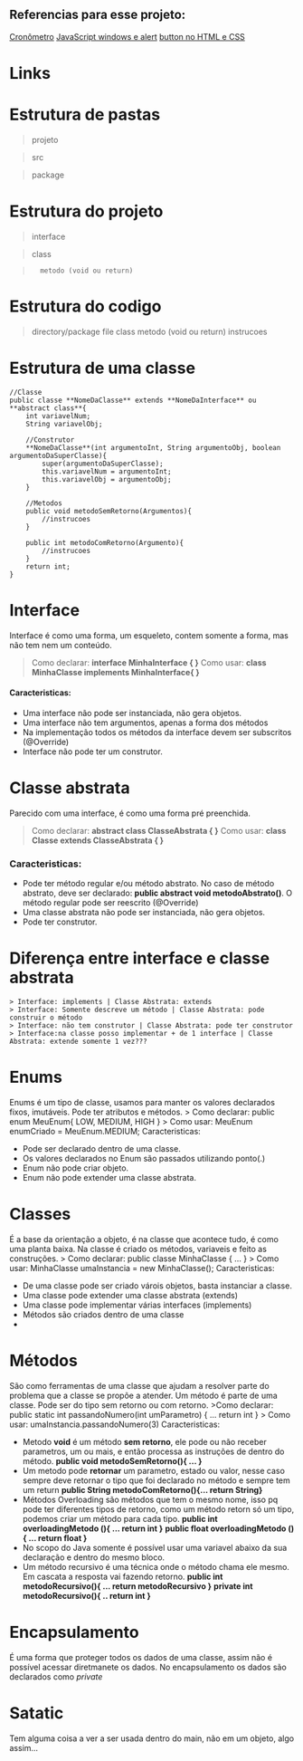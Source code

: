## Referencias para esse projeto:

[Cronômetro](https://medium.com/walternascimentobarroso-pt/cronômetro-em-js-9b440308090)
[JavaScript windows e alert](https://www.w3schools.com/jsref/met_win_alert.asp)
[button no HTML e CSS](https://uiverse.io/detail/adamgiebl/giant-donkey-36)

# Links


# Estrutura de pastas

>   projeto

>   src

>   package   

# Estrutura do projeto

> interface

>   class

>       metodo (void ou return)

# Estrutura do codigo

> directory/package
>   file
>       class
>           metodo (void ou return)
>               instrucoes

# Estrutura de uma classe

    //Classe
    public classe **NomeDaClasse** extends **NomeDaInterface** ou **abstract class**{
        int variavelNum;
        String variavelObj;

        //Construtor
        **NomeDaClasse**(int argumentoInt, String argumentoObj, boolean argumentoDaSuperClasse){
            super(argumentoDaSuperClasse);
            this.variavelNum = argumentoInt;
            this.variavelObj = argumentoObj;
        }

        //Metodos
        public void metodoSemRetorno(Argumentos){
            //instrucoes
        }

        public int metodoComRetorno(Argumento){
            //instrucoes
        }
        return int;
    }

# Interface

Interface é como uma forma, um esqueleto, contem somente a forma, mas não tem nem um conteúdo.
>   Como declarar: **interface MinhaInterface { }**
>   Como usar: **class MinhaClasse implements MinhaInterface{ }**
#### Caracteristicas:
- Uma interface não pode ser instanciada, não gera objetos.
- Uma interface não tem argumentos, apenas a forma dos métodos
- Na implementação todos os métodos da interface devem ser subscritos (@Override)
- Interface não pode ter um construtor.
	
# Classe abstrata
Parecido com uma interface, é como uma forma pré preenchida. 
> Como declarar: **abstract class ClasseAbstrata { }**
> Como usar: **class Classe extends ClasseAbstrata { }**

### Caracteristicas:
- Pode ter método regular e/ou método abstrato.
No caso de método abstrato, deve ser declarado: **public abstract void metodoAbstrato()**.
O método regular pode ser reescrito (@Override)
- Uma classe abstrata não pode ser instanciada, não gera objetos.
- Pode ter construtor.
	
# Diferença entre interface e classe abstrata
	> Interface: implements | Classe Abstrata: extends
	> Interface: Somente descreve um método | Classe Abstrata: pode construir o método
	> Interface: não tem construtor | Classe Abstrata: pode ter construtor
	> Interface:na classe posso implementar + de 1 interface | Classe Abstrata: extende somente 1 vez???
	
# Enums
Enums é um tipo de classe, usamos para manter os valores declarados fixos, imutáveis. Pode ter atributos e métodos.
	> Como declarar: public enum MeuEnum{ LOW, MEDIUM, HIGH }
	> Como usar: MeuEnum enumCriado = MeuEnum.MEDIUM;
Caracteristicas:	
- Pode ser declarado dentro de uma classe.
- Os valores declarados no Enum são passados utilizando ponto(.)
- Enum não pode criar objeto.
- Enum não pode extender uma classe abstrata.

# Classes
É a base da orientação a objeto, é na classe que acontece tudo, é como uma planta baixa.
Na classe é criado os métodos, variaveis e feito as construções.
	> Como declarar: public classe MinhaClasse { ... }
	> Como usar: MinhaClasse umaInstancia = new MinhaClasse();
Caracteristicas:
- De uma classe pode ser criado várois objetos, basta instanciar a classe.
- Uma classe pode extender uma classe abstrata (extends)
- Uma classe pode implementar várias interfaces (implements)
- Métodos são criados dentro de uma classe
- 

# Métodos
São como ferramentas de uma classe que ajudam a resolver parte do problema que a classe se propõe a atender.
Um método é parte de uma classe.
Pode ser do tipo sem retorno ou com retorno.
	>Como declarar: public static int passandoNumero(int umParametro) { ... return int }
	> Como usar: umaInstancia.passandoNumero(3)
Caracteristicas:
- Metodo **void** é um método **sem retorno**, ele pode ou não receber parametros, um ou mais, e então processa as instruções de dentro do método.
**public void metodoSemRetorno(){ ... }**
- Um metodo pode **retornar** um parametro, estado ou valor, nesse caso sempre deve retornar o tipo que foi declarado no método e sempre tem um return
**public String metodoComRetorno(){... return String}**
- Métodos Overloading são métodos que tem o mesmo nome, isso pq pode ter diferentes tipos de retorno, como um método retorn só um tipo, podemos criar um método para cada tipo.
**public int overloadingMetodo (){ ... return int }**
**public float overloadingMetodo (){ ... return float }**
- No scopo do Java somente é possível usar uma variavel abaixo da sua declaração e dentro do mesmo bloco.
- Um método recursivo é uma técnica onde o método chama ele mesmo. Em cascata a resposta vai fazendo retorno.
**public int metodoRecursivo(){ ... return metodoRecursivo }**
**private int metodoRecursivo(){ .. return int }**

# Encapsulamento
É uma forma que proteger todos os dados de uma classe, assim não é possível acessar diretmanete os dados.
No encapsulamento os dados são declarados como *private*


# Satatic
Tem alguma coisa a ver a ser usada dentro do main, não em um objeto, algo assim...

  

